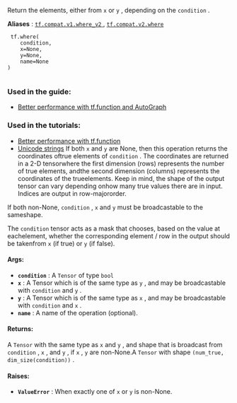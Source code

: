 Return the elements, either from  `x`  or  `y` , depending on the  `condition` .

**Aliases** : [ `tf.compat.v1.where_v2` ](/api_docs/python/tf/where), [ `tf.compat.v2.where` ](/api_docs/python/tf/where)

```
 tf.where(
    condition,
    x=None,
    y=None,
    name=None
)
 
```

### Used in the guide:
- [Better performance with tf.function and AutoGraph](https://tensorflow.google.cn/guide/function)


### Used in the tutorials:
- [Better performance with tf.function](https://tensorflow.google.cn/tutorials/customization/performance)
- [Unicode strings](https://tensorflow.google.cn/tutorials/load_data/unicode)
If both  `x`  and  `y`  are None, then this operation returns the coordinates oftrue elements of  `condition` .  The coordinates are returned in a 2-D tensorwhere the first dimension (rows) represents the number of true elements, andthe second dimension (columns) represents the coordinates of the trueelements. Keep in mind, the shape of the output tensor can vary depending onhow many true values there are in input. Indices are output in row-majororder.

If both non-None,  `condition` ,  `x`  and  `y`  must be broadcastable to the sameshape.

The  `condition`  tensor acts as a mask that chooses, based on the value at eachelement, whether the corresponding element / row in the output should be takenfrom  `x`  (if true) or  `y`  (if false).

#### Args:
- **`condition`** : A  `Tensor`  of type  `bool` 
- **`x`** : A Tensor which is of the same type as  `y` , and may be broadcastable with `condition`  and  `y` .
- **`y`** : A Tensor which is of the same type as  `x` , and may be broadcastable with `condition`  and  `x` .
- **`name`** : A name of the operation (optional).


#### Returns:
A  `Tensor`  with the same type as  `x`  and  `y` , and shape that  is broadcast from  `condition` ,  `x` , and  `y` , if  `x` ,  `y`  are non-None.A  `Tensor`  with shape  `(num_true, dim_size(condition))` .

#### Raises:
- **`ValueError`** : When exactly one of  `x`  or  `y`  is non-None.
